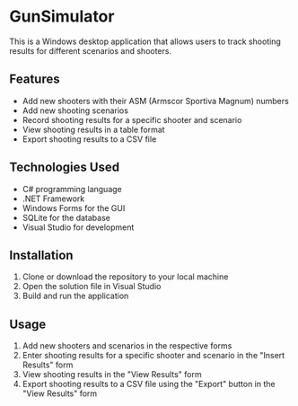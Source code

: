 # GunSimulator


This is a Windows desktop application that allows users to track shooting results for different scenarios and shooters.

## Features

- Add new shooters with their ASM (Armscor Sportiva Magnum) numbers
- Add new shooting scenarios
- Record shooting results for a specific shooter and scenario
- View shooting results in a table format
- Export shooting results to a CSV file

## Technologies Used

- C# programming language
- .NET Framework
- Windows Forms for the GUI
- SQLite for the database
- Visual Studio for development

## Installation

1. Clone or download the repository to your local machine
2. Open the solution file in Visual Studio
3. Build and run the application

## Usage

1. Add new shooters and scenarios in the respective forms
2. Enter shooting results for a specific shooter and scenario in the "Insert Results" form
3. View shooting results in the "View Results" form
4. Export shooting results to a CSV file using the "Export" button in the "View Results" form
